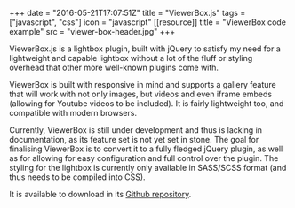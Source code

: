 +++
date = "2016-05-21T17:07:51Z"
title = "ViewerBox.js"
tags = ["javascript", "css"]
icon = "javascript"
[[resource]]
title = "ViewerBox code example"
src = "viewer-box-header.jpg"
+++

ViewerBox.js is a lightbox plugin, built with jQuery to satisfy my need for a lightweight and capable lightbox without a lot of the fluff or styling overhead that other more well-known plugins come with.

<!--more-->

ViewerBox is built with responsive in mind and supports a gallery feature that will work with not only images, but videos and even iframe embeds (allowing for Youtube videos to be included). It is fairly lightweight too, and compatible with modern browsers.

Currently, ViewerBox is still under development and thus is lacking in documentation, as its feature set is not yet set in stone. The goal for finalising ViewerBox is to convert it to a fully fledged jQuery plugin, as well as for allowing for easy configuration and full control over the plugin. The styling for the lightbox is currently only available in SASS/SCSS format (and thus needs to be compiled into CSS).

It is available to download in its [Github repository](https://github.com/Bluefinger/ViewerBox.js).
